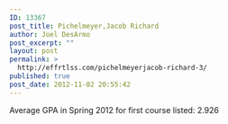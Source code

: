 ```yaml
---
ID: 13367
post_title: Pichelmeyer,Jacob Richard
author: Joel DesArmo
post_excerpt: ""
layout: post
permalink: >
  http://effrtlss.com/pichelmeyerjacob-richard-3/
published: true
post_date: 2012-11-02 20:55:42
---
```

<p>Average GPA in Spring 2012 for first course listed: 2.926</p>